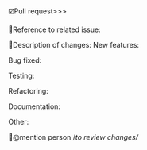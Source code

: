 ☑️Pull request>>>

🥖Reference to related issue:


🎨Description of changes:
  New features:

  Bug fixed:

  Testing:

  Refactoring:

  Documentation:

  Other:
  


🍎@mention person /*to review changes/*
